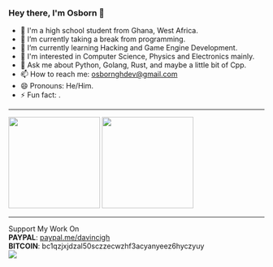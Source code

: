 ### Hey there, I'm Osborn 👋

- 🔭 I'm a high school student from Ghana, West Africa.
- 🧲 I’m currently taking a break from programming.
- 🌱 I’m currently learning Hacking and Game Engine Development.
- 🦿 I'm interested in Computer Science, Physics and Electronics mainly.
- 💬 Ask me about Python, Golang, Rust, and maybe a little bit of Cpp.
- 📫 How to reach me: osbornghdev@gmail.com
- 😄 Pronouns: He/Him.
- ⚡ Fun fact: .
<hr>

<div>
 <img height="180em" src="https://github-readme-stats.vercel.app/api?username=osborngh&layout=compact&show_icons=true&theme=dark" />
 <img height="180em" src="https://github-readme-stats.vercel.app/api/top-langs/?username=osborngh&layout=compact&langs_count=6&theme=dark&hide=css,scss,html,tex,makefile" />
</div>
<hr>

Support My Work On<br>
<b>PAYPAL</b>:    [paypal.me/davincigh](https://www.paypal.me/davincigh)<br>
<b>BITCOIN</b>:   bc1qzjxjdzal50sczzecwzhf3acyanyeez6hyczyuy <br>
![](https://komarev.com/ghpvc/?username=osborngh)
